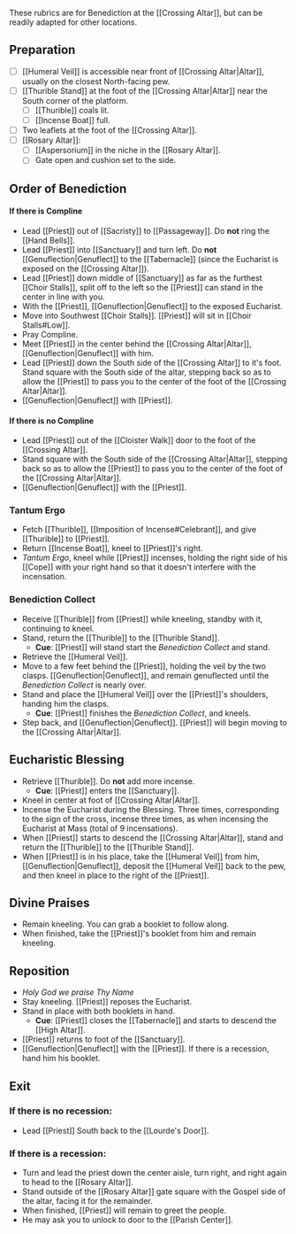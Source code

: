 These rubrics are for Benediction at the [[Crossing Altar]], but can be readily adapted for other locations.

## Preparation
- [ ] [[Humeral Veil]] is accessible near front of [[Crossing Altar|Altar]], usually on the closest North-facing pew.
- [ ] [[Thurible Stand]] at the foot of the [[Crossing Altar|Altar]] near the South corner of the platform.
	- [ ] [[Thurible]] coals lit.
	- [ ] [[Incense Boat]] full. 
- [ ] Two leaflets at the foot of the [[Crossing Altar]].
- [ ] [[Rosary Altar]]:
	- [ ] [[Aspersorium]] in the niche in the [[Rosary Altar]].
	- [ ] Gate open and cushion set to the side.

## Order of Benediction
#### If there is Compline
- Lead [[Priest]] out of [[Sacristy]] to [[Passageway]]. Do **not** ring the [[Hand Bells]].
- Lead [[Priest]] into [[Sanctuary]] and turn left. Do **not** [[Genuflection|Genuflect]] to the [[Tabernacle]] (since the Eucharist is exposed on the [[Crossing Altar]]).
- Lead [[Priest]] down middle of [[Sanctuary]] as far as the furthest [[Choir Stalls]], split off to the left so the [[Priest]] can stand in the center in line with you.
- With the [[Priest]], [[Genuflection|Genuflect]] to the exposed Eucharist.
- Move into Southwest [[Choir Stalls]]. [[Priest]] will sit in [[Choir Stalls#Low]].
- Pray Compline.
- Meet [[Priest]] in the center behind the [[Crossing Altar|Altar]], [[Genuflection|Genuflect]] with him.
- Lead [[Priest]] down the South side of the [[Crossing Altar]] to it's foot. Stand square with the South side of the altar, stepping back so as to allow the [[Priest]] to pass you to the center of the foot of the [[Crossing Altar|Altar]].
- [[Genuflection|Genuflect]] with [[Priest]].

#### If there is no Compline
- Lead [[Priest]] out of the [[Cloister Walk]] door to the foot of the [[Crossing Altar]].
- Stand square with the South side of the [[Crossing Altar|Altar]], stepping back so as to allow the [[Priest]] to pass you to the center of the foot of the [[Crossing Altar|Altar]].
- [[Genuflection|Genuflect]] with the [[Priest]].

### Tantum Ergo
- Fetch [[Thurible]], [[Imposition of Incense#Celebrant]], and give [[Thurible]] to [[Priest]].
- Return [[Incense Boat]], kneel to [[Priest]]'s right.
- _Tantum Ergo_, kneel while [[Priest]] incenses, holding the right side of his [[Cope]] with your right hand so that it doesn't interfere with the incensation.

### Benediction Collect
- Receive [[Thurible]] from [[Priest]] while kneeling, standby with it, continuing to kneel.
- Stand, return the [[Thurible]] to the [[Thurible Stand]].
	- **Cue**: [[Priest]] will stand start the _Benediction Collect_ and stand.
- Retrieve the [[Humeral Veil]].
- Move to a few feet behind the [[Priest]], holding the veil by the two clasps. [[Genuflection|Genuflect]], and remain genuflected until the _Benediction Collect_ is nearly over.
- Stand and place the [[Humeral Veil]] over the [[Priest]]'s shoulders, handing him the clasps.
	- **Cue**: [[Priest]] finishes the _Benediction Collect_, and kneels.
- Step back, and [[Genuflection|Genuflect]]. [[Priest]] will begin moving to the [[Crossing Altar|Altar]].

## Eucharistic Blessing
- Retrieve [[Thurible]]. Do **not** add more incense.
	- **Cue**: [[Priest]] enters the [[Sanctuary]].
- Kneel in center at foot of [[Crossing Altar|Altar]].
- Incense the Eucharist during the Blessing. Three times, corresponding to the sign of the cross, incense three times, as when incensing the Eucharist at Mass (total of 9 incensations).
- When [[Priest]] starts to descend the [[Crossing Altar|Altar]], stand and return the [[Thurible]] to the [[Thurible Stand]].
- When [[Priest]] is in his place, take the [[Humeral Veil]] from him, [[Genuflection|Genuflect]], deposit the [[Humeral Veil]] back to the pew, and then kneel in place to the right of the [[Priest]].

## Divine Praises
- Remain kneeling. You can grab a booklet to follow along.
- When finished, take the [[Priest]]'s booklet from him and remain kneeling.

## Reposition
- _Holy God we praise Thy Name_
- Stay kneeling. [[Priest]] reposes the Eucharist.
- Stand in place with both booklets in hand.
	- **Cue**: [[Priest]] closes the [[Tabernacle]] and starts to descend the [[High Altar]].
- [[Priest]] returns to foot of the [[Sanctuary]].
- [[Genuflection|Genuflect]] with the [[Priest]]. If there is a recession, hand him his booklet.

## Exit

### If there is no recession:

- Lead [[Priest]] South back to the [[Lourde's Door]].

### If there is a recession:

- Turn and lead the priest down the center aisle, turn right, and right again to head to the [[Rosary Altar]].
- Stand outside of the [[Rosary Altar]] gate square with the Gospel side of the altar, facing it for the remainder.
- When finished, [[Priest]] will remain to greet the people.
- He may ask you to unlock to door to the [[Parish Center]].